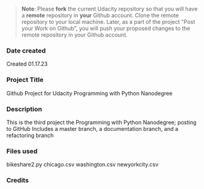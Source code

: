 >**Note**: Please **fork** the current Udacity repository so that you will have a **remote** repository in **your** Github account. Clone the remote repository to your local machine. Later, as a part of the project "Post your Work on Github", you will push your proposed changes to the remote repository in your Github account.

### Date created
Created 01.17.23

### Project Title
Github Project for Udacity Programming with Python Nanodegree

### Description
This is the third project the Programming with Python Nanodegree; posting to GitHub
Includes a master branch, a documentation branch, and a refactoring branch

### Files used
bikeshare2.py
chicago.csv
washington.csv
newyorkcity.csv

### Credits

